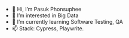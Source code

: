 - 👋 Hi, I’m Pasuk Phonsuphee
- 👀 I’m interested in Big Data
- 🌱 I’m currently learning Software Testing, QA
- 📫 Stack: Cypress, Playwrite.

<!---
pp-bigz/pp-bigz is a ✨ special ✨ repository because its `README.md` (this file) appears on your GitHub profile.
You can click the Preview link to take a look at your changes.
--->
